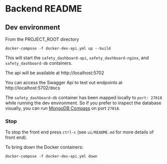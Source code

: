 # Backend README

## Dev environment

From the PROJECT_ROOT directory

```shell script
docker-compose -f docker-dev-api.yml up --build
```

This will start the `safety_dashboard-api`, `safety_dashboard-nginx`, and `safety_dashboard-db` containers.

The api will be available at http://localhost:5702

You can access the Swagger Api to test out endpoints at http://localhost:5702/docs

The `safety_dashboard-db` container has been mapped locally to `port: 27018` while running the dev environment. So if you prefer to inspect the database visually, you can run [MongoDB Compass](https://www.mongodb.com/products/tools/compass) on port `27018`.

### Stop

To stop the front end press `ctrl-c` (see `ui/README.md` for more details of front end).

To bring down the Docker containers:

```shell script
docker-compose -f docker-dev-api.yml down
```
